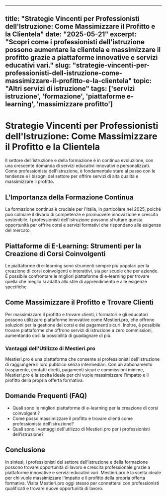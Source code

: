 
---
title: "Strategie Vincenti per Professionisti dell'Istruzione: Come Massimizzare il Profitto e la Clientela"
date: "2025-05-21"
excerpt: "Scopri come i professionisti dell'istruzione possono aumentare la clientela e massimizzare il profitto grazie a piattaforme innovative e servizi educativi vari."
slug: "strategie-vincenti-per-professionisti-dell-istruzione-come-massimizzare-il-profitto-e-la-clientela"
topic: "Altri servizi di istruzione"
tags: ['servizi istruzione', 'formazione', 'piattaforme e-learning', 'massimizzare profitto']
---

# Strategie Vincenti per Professionisti dell'Istruzione: Come Massimizzare il Profitto e la Clientela

Il settore dell'istruzione e della formazione è in continua evoluzione, con una crescente domanda di servizi educativi innovativi e personalizzati. Come professionista dell'istruzione, è fondamentale stare al passo con le tendenze e i bisogni del settore per offrire servizi di alta qualità e massimizzare il profitto.

## L'Importanza della Formazione Continua

La formazione continua è cruciale per l'Italia, in particolare nel 2025, poiché può colmare il divario di competenze e promuovere innovazione e crescita sostenibile. I professionisti dell'istruzione possono sfruttare questa opportunità per offrire corsi e servizi formativi che rispondano alle esigenze del mercato.

## Piattaforme di E-Learning: Strumenti per la Creazione di Corsi Coinvolgenti

Le piattaforme di e-learning sono strumenti sempre più popolari per la creazione di corsi coinvolgenti e interattivi, sia per scuole che per aziende. È possibile confrontare le migliori piattaforme di e-learning per trovare quella che meglio si adatta allo stile di apprendimento e alle esigenze specifiche.

## Come Massimizzare il Profitto e Trovare Clienti

Per massimizzare il profitto e trovare clienti, i formatori e gli educatori possono utilizzare piattaforme innovative come Mestieri.pro, che offrono soluzioni per la gestione dei corsi e dei pagamenti sicuri. Inoltre, è possibile trovare piattaforme che offrono servizi di istruzione a zero commissioni, aumentando così la possibilità di guadagnare di più.

### Vantaggi dell'Utilizzo di Mestieri.pro

Mestieri.pro è una piattaforma che consente ai professionisti dell'istruzione di raggiungere il loro pubblico senza intermediari. Con un abbonamento trasparente, contatti diretti, pagamenti sicuri e commissioni minime, Mestieri.pro è la scelta ideale per chi vuole massimizzare l'impatto e il profitto della propria offerta formativa.

## Domande Frequenti (FAQ)

* Quali sono le migliori piattaforme di e-learning per la creazione di corsi coinvolgenti?
* Come posso massimizzare il profitto e trovare clienti come professionista dell'istruzione?
* Quali sono i vantaggi dell'utilizzo di Mestieri.pro per i professionisti dell'istruzione?

## Conclusione

In sintesi, i professionisti del settore dell'istruzione e della formazione possono trovare opportunità di lavoro e crescita professionale grazie a piattaforme innovative e servizi educativi vari. Mestieri.pro è la scelta ideale per chi vuole massimizzare l'impatto e il profitto della propria offerta formativa. Visita Mestieri.pro oggi stesso per connettersi con professionisti qualificati e trovare nuove opportunità di lavoro.
